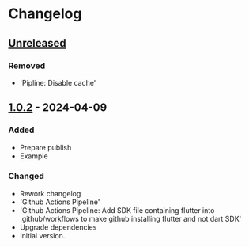 # Changelog

## [Unreleased]

### Removed

- 'Pipline: Disable cache'

## [1.0.2] - 2024-04-09

### Added

- Prepare publish
- Example

### Changed

- Rework changelog
- 'Github Actions Pipeline'
- 'Github Actions Pipeline: Add SDK file containing flutter into .github/workflows to make github installing flutter and not dart SDK'
- Upgrade dependencies
- Initial version.

[Unreleased]: https://github.com/inlavigo/gg_cli_cc/compare/1.0.2...HEAD
[1.0.2]: https://github.com/inlavigo/gg_cli_cc/tag/%tag
